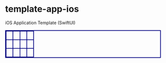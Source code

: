 # template-app-ios
iOS Application Template (SwiftUI)

<div style="margin:0px;padding:0px;" align="center">
  <table width="98%" style="border-collapse: collapse;border:2px double #000080;text-align:left;">
    <tbody>
      <tr>
        <td style="border:2px double #000080;text-align:left;">&nbsp;</td>
        <td style="border:2px double #000080;text-align:left;">&nbsp;</td>
        <td style="border:2px double #000080;text-align:left;">&nbsp;</td>
        <td style="border:2px double #000080;text-align:left;">&nbsp;</td>
      </tr>
      <tr>
        <td style="border:2px double #000080;text-align:left;">&nbsp;</td>
        <td style="border:2px double #000080;text-align:left;">&nbsp;</td>
        <td style="border:2px double #000080;text-align:left;">&nbsp;</td>
        <td style="border:2px double #000080;text-align:left;">&nbsp;</td>
      </tr>
      <tr>
        <td style="border:2px double #000080;text-align:left;">&nbsp;</td>
        <td style="border:2px double #000080;text-align:left;">&nbsp;</td>
        <td style="border:2px double #000080;text-align:left;">&nbsp;</td>
        <td style="border:2px double #000080;text-align:left;">&nbsp;</td>
      </tr>
    </tbody>
  </table>
</div>
